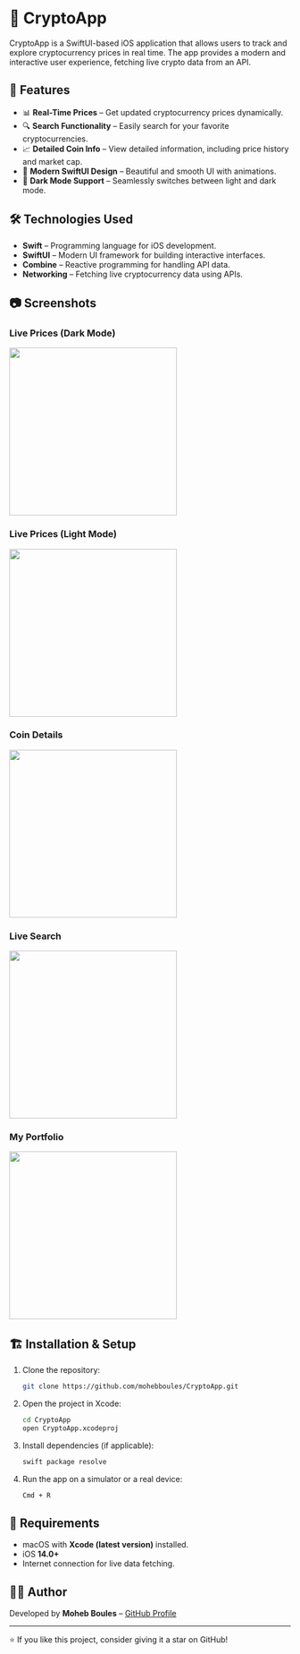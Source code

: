 # 🚀 CryptoApp

CryptoApp is a SwiftUI-based iOS application that allows users to track and explore cryptocurrency prices in real time. The app provides a modern and interactive user experience, fetching live crypto data from an API.

## 📌 Features

- 📊 **Real-Time Prices** – Get updated cryptocurrency prices dynamically.
- 🔍 **Search Functionality** – Easily search for your favorite cryptocurrencies.
- 📈 **Detailed Coin Info** – View detailed information, including price history and market cap.
- 🎨 **Modern SwiftUI Design** – Beautiful and smooth UI with animations.
- 🌙 **Dark Mode Support** – Seamlessly switches between light and dark mode.

## 🛠️ Technologies Used

- **Swift** – Programming language for iOS development.
- **SwiftUI** – Modern UI framework for building interactive interfaces.
- **Combine** – Reactive programming for handling API data.
- **Networking** – Fetching live cryptocurrency data using APIs.

## 📷 Screenshots
### Live Prices (Dark Mode)
<img src="assets/screenshots/LivePricesDarkMode.png" width="300">

### Live Prices (Light Mode)
<img src="assets/screenshots/LivePricesLight.png" width="300">

### Coin Details
<img src="assets/screenshots/Coindetails.png" width="300">

### Live Search
<img src="assets/screenshots/LiveSearch.png" width="300">

### My Portfolio
<img src="assets/screenshots/My Portfolio.png" width="300">


## 🏗️ Installation & Setup

1. Clone the repository:
   ```sh
   git clone https://github.com/mohebboules/CryptoApp.git
   ```
2. Open the project in Xcode:
   ```sh
   cd CryptoApp
   open CryptoApp.xcodeproj
   ```
3. Install dependencies (if applicable):
   ```sh
   swift package resolve
   ```
4. Run the app on a simulator or a real device:
   ```sh
   Cmd + R
   ```

## 📌 Requirements

- macOS with **Xcode (latest version)** installed.
- iOS **14.0+**
- Internet connection for live data fetching.

## 👨‍💻 Author

Developed by **Moheb Boules** – [GitHub Profile](https://github.com/mohebboules)

---

⭐ If you like this project, consider giving it a star on GitHub!

